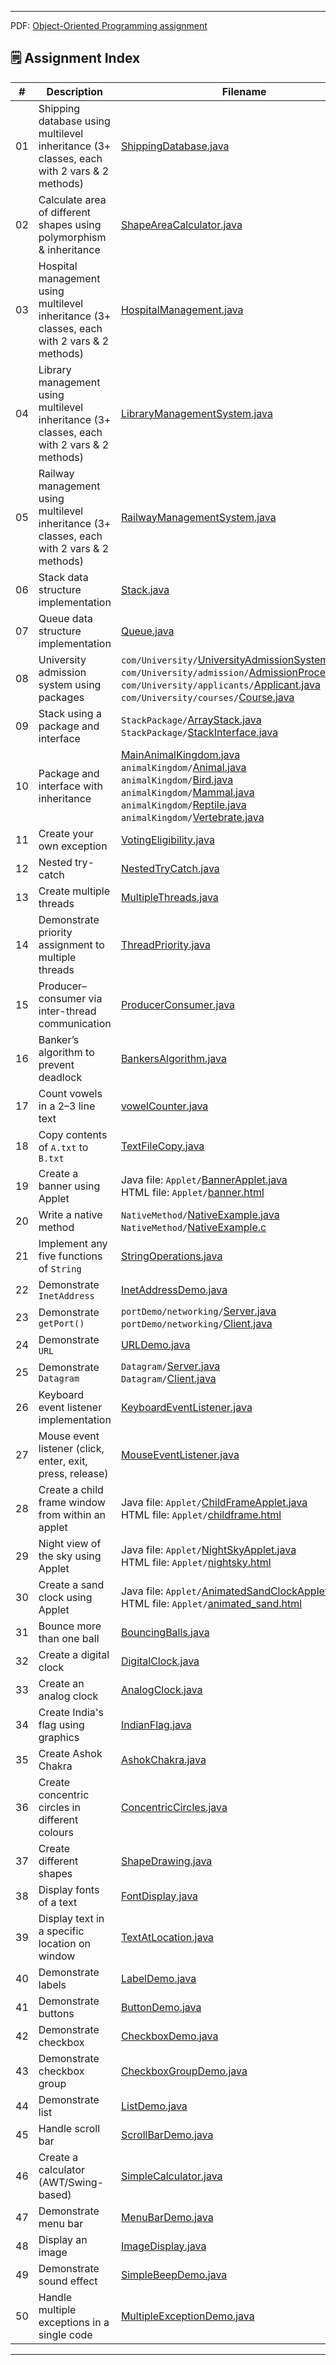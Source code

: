 
---
PDF: [Object-Oriented Programming assignment](Java_Assignment_MSc.pdf)
## 🗒️ Assignment Index

| #   | Description                                                                                 | Filename                                                                                                                                                                                                                                                                                                                                                                            |
|-----|---------------------------------------------------------------------------------------------|-------------------------------------------------------------------------------------------------------------------------------------------------------------------------------------------------------------------------------------------------------------------------------------------------------------------------------------------------------------------------------------|
| 01  | Shipping database using multilevel inheritance (3+ classes, each with 2 vars & 2 methods)   | [ShippingDatabase.java](ShippingDatabase.java)                                                                                                                                                                                                                                                                                                                                      |
| 02  | Calculate area of different shapes using polymorphism & inheritance                         | [ShapeAreaCalculator.java](ShapeAreaCalculator.java)                                                                                                                                                                                                                                                                                                                                |
| 03  | Hospital management using multilevel inheritance (3+ classes, each with 2 vars & 2 methods) | [HospitalManagement.java](HospitalManagement.java)                                                                                                                                                                                                                                                                                                                                  |
| 04  | Library management using multilevel inheritance (3+ classes, each with 2 vars & 2 methods)  | [LibraryManagementSystem.java](LibraryManagementSystem.java)                                                                                                                                                                                                                                                                                                                        |
| 05  | Railway management using multilevel inheritance (3+ classes, each with 2 vars & 2 methods)  | [RailwayManagementSystem.java](RailwayManagementSystem.java)                                                                                                                                                                                                                                                                                                                                                                                    |
| 06  | Stack data structure implementation                                                         | [Stack.java](Stack.java)                                                                                                                                                                                                                                                                                                                                                            |
| 07  | Queue data structure implementation                                                         | [Queue.java](Queue.java)                                                                                                                                                                                                                                                                                                                                                            |
| 08  | University admission system using packages                                                  | `com/University/`[UniversityAdmissionSystem.java](com/University/UniversityAdmissionSystem.java) <br> `com/University/admission/`[AdmissionProcessor.java](com/University/admission/AdmissionProcessor.java)<br>`com/University/applicants/`[Applicant.java](com/University/applicants/Applicant.java)<br>`com/University/courses/`[Course.java](com/University/courses/Course.java) |
| 09  | Stack using a package and interface                                                         | `StackPackage/`[ArrayStack.java](StackPackage/ArrayStack.java)<br>`StackPackage/`[StackInterface.java](StackPackage/StackInterface.java)                                                                                                                                                                                                                                                                      |
| 10  | Package and interface with inheritance                                                      | [MainAnimalKingdom.java](MainAnimalKingdom.java)<br>`animalKingdom/`[Animal.java](animalKingdom/Animal.java)<br>`animalKingdom/`[Bird.java](animalKingdom/Bird.java)<br>`animalKingdom/`[Mammal.java](animalKingdom/Mammal.java)<br>`animalKingdom/`[Reptile.java](animalKingdom/Reptile.java)<br>`animalKingdom/`[Vertebrate.java](animalKingdom/Vertebrate.java)                                                                                                                                            |
| 11  | Create your own exception                                                                   | [VotingEligibility.java](VotingEligibility.java)                                                                                                                                                                                                                                                                                                                                    |
| 12  | Nested try-catch                                                                            | [NestedTryCatch.java](NestedTryCatch.java)                                                                                                                                                                                                                                                                                                                                          |
| 13  | Create multiple threads                                                                     | [MultipleThreads.java](MultipleThreads.java)                                                                                                                                                                                                                                                                                                                                        |
| 14  | Demonstrate priority assignment to multiple threads                                         | [ThreadPriority.java](ThreadPriority.java)                                                                                                                                                                                                                                                                                                                                          |
| 15  | Producer–consumer via inter-thread communication                                            | [ProducerConsumer.java](ProducerConsumer.java)                                                                                                                                                                                                                                                                                                                                      |
| 16  | Banker’s algorithm to prevent deadlock                                                      | [BankersAlgorithm.java](BankersAlgorithm.java)                                                                                                                                                                                                                                                                                                                                      |
| 17  | Count vowels in a 2–3 line text                                                             | [vowelCounter.java](vowelCounter.java)                                                                                                                                                                                                                                                                                                                                              |
| 18  | Copy contents of `A.txt` to `B.txt`                                                         | [TextFileCopy.java](TextFileCopy.java)                                                                                                                                                                                                                                                                                                                                              |
| 19  | Create a banner using Applet                                                                | Java file: `Applet/`[BannerApplet.java](Applet/BannerApplet.java) <br> HTML file: `Applet/`[banner.html](Applet/banner.html)                                                                                                                                                                                                          |
| 20  | Write a native method                                                                       | `NativeMethod/`[NativeExample.java](NativeMethod/NativeExample.java)<br>`NativeMethod/`[NativeExample.c](NativeMethod/NativeExample.c)                                                                                                                                                                                                                                                                        |
| 21  | Implement any five functions of `String`                                                    | [StringOperations.java](StringOperations.java)                                                                                                                                                                                                                                                                                                                                      |
| 22  | Demonstrate `InetAddress`                                                                   | [InetAddressDemo.java](InetAddressDemo.java)                                                                                                                                                                                                                                                                                                                                        |
| 23  | Demonstrate `getPort()`                                                                     | `portDemo/networking/`[Server.java](portDemo/networking/Server.java)<br>`portDemo/networking/`[Client.java](portDemo/networking/Client.java)                                                                                                                                                                                                                                                                                |
| 24  | Demonstrate `URL`                                                                           | [URLDemo.java](URLDemo.java)                                                                                                                                                                                                                                                                                                                                                        |
| 25  | Demonstrate `Datagram`                                                                      | `Datagram/`[Server.java](Datagram/Server.java)<br>`Datagram/`[Client.java](Datagram/Client.java)                                                                                                                                                                                                                                                                                    |
| 26  | Keyboard event listener implementation                                                      | [KeyboardEventListener.java](KeyboardEventListener.java)                                     |
| 27  | Mouse event listener (click, enter, exit, press, release)                                   | [MouseEventListener.java](MouseEventListener.java)                                           |
| 28  | Create a child frame window from within an applet                                           | Java file: `Applet/`[ChildFrameApplet.java](Applet/ChildFrameApplet.java) <br> HTML file:  `Applet/`[childframe.html](Applet/childframe.html)                                             |
| 29  | Night view of the sky using Applet                                                          | Java file: `Applet/`[NightSkyApplet.java](Applet/NightSkyApplet.java) <br> HTML file: `Applet/`[nightsky.html](Applet/nightsky.html)                                                 |
| 30  | Create a sand clock using Applet                                                            | Java file: `Applet/`[AnimatedSandClockApplet.java](Applet/AnimatedSandClockApplet.java) <br> HTML file: `Applet/`[animated_sand.html](Applet/animated_sand.html)                                                |
| 31  | Bounce more than one ball                                                                   | [BouncingBalls.java](BouncingBalls.java)                                           |
| 32  | Create a digital clock                                                                      | [DigitalClock.java](DigitalClock.java)                                                       |
| 33  | Create an analog clock                                                                      | [AnalogClock.java](AnalogClock.java)                                                         |
| 34  | Create India's flag using graphics                                                          | [IndianFlag.java](IndianFlag.java)                                                           |
| 35  | Create Ashok Chakra                                                                         | [AshokChakra.java](AshokChakra.java)                                                         |
| 36  | Create concentric circles in different colours                                              | [ConcentricCircles.java](ConcentricCircles.java)                                             |
| 37  | Create different shapes                                                                     | [ShapeDrawing.java](ShapeDrawing.java)                                                         |
| 38  | Display fonts of a text                                                                     | [FontDisplay.java](FontDisplay.java)                                                         |
| 39  | Display text in a specific location on window                                               | [TextAtLocation.java](TextAtLocation.java)                                                   |
| 40  | Demonstrate labels                                                                          | [LabelDemo.java](LabelDemo.java)                                                             |
| 41  | Demonstrate buttons                                                                         | [ButtonDemo.java](ButtonDemo.java)                                                           |
| 42  | Demonstrate checkbox                                                                        | [CheckboxDemo.java](CheckboxDemo.java)                                                       |
| 43  | Demonstrate checkbox group                                                                  | [CheckboxGroupDemo.java](CheckboxGroupDemo.java)                                             |
| 44  | Demonstrate list                                                                            | [ListDemo.java](ListDemo.java)                                                               |
| 45  | Handle scroll bar                                                                           | [ScrollBarDemo.java](ScrollBarDemo.java)                                                     |
| 46  | Create a calculator (AWT/Swing-based)                                                       | [SimpleCalculator.java](SimpleCalculator.java)                                                     |
| 47  | Demonstrate menu bar                                                                        | [MenuBarDemo.java](MenuBarDemo.java)                                                         |
| 48  | Display an image                                                                            | [ImageDisplay.java](ImageDisplay.java)                                                       |
| 49  | Demonstrate sound effect                                                                    | [SimpleBeepDemo.java](SimpleBeepDemo.java)                                                 |
| 50  | Handle multiple exceptions in a single code                                                 | [MultipleExceptionDemo.java](MultipleExceptionDemo.java)                                   |

---
